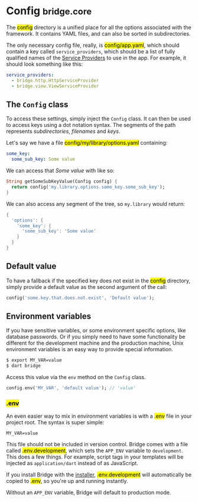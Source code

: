 # Config <small>bridge.core</small>
<p class='lead'>
The <mark>config</mark> directory is a unified place for all the options associated with the framework. It contains
YAML files, and can also be sorted in subdirectories.
</p>

The only necessary config file, really, is <mark>config/app.yaml</mark>, which should contain a key called
`service_providers`, which should be a list of fully qualified names of the [Service Providers](#/core/service-providers)
to use in the app. For example, it should look something like this:

```yaml
service_providers:
  - bridge.http.HttpServiceProvider
  - bridge.view.ViewServiceProvider
```

## The `Config` class
To access these settings, simply inject the `Config` class. It can then be used to access keys using a dot notation
syntax. The segments of the path represents *subdirectories*, *filenames* and *keys*.

Let's say we have a file <mark>config/my/library/options.yaml</mark> containing:

```yaml
some_key:
  some_sub_key: Some value
```

We can access that _Some value_ with like so:

```dart
String getSomeSubKeyValue(Config config) {
  return config('my.library.options.some_key.some_sub_key');
}
```

We can also access any segment of the tree, so `my.library` would return:

```dart
{
  'options': {
    'some_key': {
      'some_sub_key': 'Some value'
    }
  }
}
```

## Default value
To have a fallback if the specified key does not exist in the <mark>config</mark> directory, simply provide a default
value as the second argument of the call:

```dart
config('some.key.that.does.not.exist', 'Default value');
```

## Environment variables
If you have sensitive variables, or some environment specific options, like database passwords. Or if you simply need to
have some functionality be different for the development machine and the production machine, Unix environment variables
is an easy way to provide special information.

```bash
$ export MY_VAR=value
$ dart bridge
```

Access this value via the `env` method on the `Config` class.

```dart
config.env('MY_VAR', 'default value'); // 'value'
```

### <mark>.env</mark>
An even easier way to mix in environment variables is with a <mark>.env</mark> file in your project root. The syntax is
super simple:

```
MY_VAR=value
```

This file should not be included in version control. Bridge comes with a file called <mark>.env.development</mark>,
which sets the `APP_ENV` variable to `development`. This does a few things. For example, script tags in your
templates will be injected as `application/dart` instead of as JavaScript.

If you install Bridge with the [installer](#/installation), <mark>.env.development</mark> will automatically be copied to
<mark>.env</mark>, so you're up and running instantly.

Without an `APP_ENV` variable, Bridge will default to production mode.